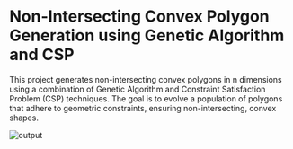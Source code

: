 # Non-Intersecting Convex Polygon Generation using Genetic Algorithm and CSP

This project generates non-intersecting convex polygons in n dimensions using a combination of Genetic Algorithm and Constraint Satisfaction Problem (CSP) techniques. The goal is to evolve a population of polygons that adhere to geometric constraints, ensuring non-intersecting, convex shapes.

![output](https://github.com/MuhammadSaqib001/Polygon-Generation-using-Genetic-Algorithm-and-CSP-in-Python/blob/main/sample_output.png)




